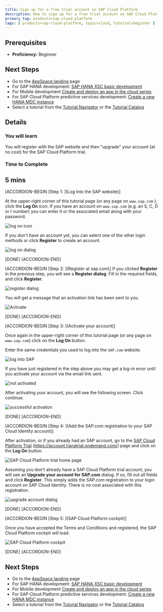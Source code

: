 ```yaml
---
title: Sign up for a free trial account on SAP Cloud Platform
description: How to sign up for a free trial account on SAP Cloud Platform
primary_tag: products>sap-cloud-platform
tags: [ products>sap-cloud-platform, topic>cloud, tutorial>beginner ]
---
```


## Prerequisites
 - **Proficiency:** Beginner

## Next Steps
 - Go to the [AppSpace landing](http://www.sap.com/developer/app-space.html) page
 - For SAP HANA development: [SAP HANA XSC basic development](http://www.sap.com/developer/tutorials/hana-web-development-workbench.html)
 - For Mobile development [Create and deploy an app in the cloud series](http://www.sap.com/developer/tutorials/hcp-create-destination.html)
 - For SAP Cloud Platform predictive services development: [Create a new HANA MDC instance](http://www.sap.com/developer/tutorials/hcpps-hana-create-mdc-instance.html)
 - Select a tutorial from the [Tutorial Navigator](http://www.sap.com/developer/tutorial-navigator.html) or the [Tutorial Catalog](http://www.sap.com/developer/tutorials.html)


## Details
### You will learn  
You will register with the SAP website and then "upgrade" your account (at no cost) for the SAP Cloud Platform trial.

### Time to Complete
**5 mins**
---

[ACCORDION-BEGIN [Step 1: ](Log into the SAP website)]

At the upper-right corner of this tutorial page (or any page on `www.sap.com` ), click the **Log On** icon. If you have an account on `www.sap.com` (e.g. an S, C, D or I number) you can enter it or the associated email along with your password.

![log on icon](sci-01.png)

If you don't have an account yet, you can select one of the other login methods or click **Register** to create an account.

![log on dialog](sci-02.png)

[DONE]
[ACCORDION-END]

[ACCORDION-BEGIN [Step 2: ](Register at sap.com)]
If you clicked **Register** in the previous step, you will see a **Register dialog**. Fill in the required fields, and click **Register**.

![register dialog](sci-02.1.png)

You will get a message that an activation link has been sent to you.

![Activate](hcp_signup3.png)

[DONE]
[ACCORDION-END]

[ACCORDION-BEGIN [Step 3: ](Activate your account)]

Once again in the upper-right corner of this tutorial page (or any page on `www.sap.com`) click on the **Log On** button.

Enter the same credentials you used to log into the `SAP.com` website.

![log into SAP](log-into-sap.png)

If you have just registered in the step above you may get a log-in error until you activate your account via the email link sent.

![not activated](not-activated.png)

After activating your account, you will see the following screen. Click continue.

![successful activation](successful-activation.png)

[DONE]
[ACCORDION-END]

[ACCORDION-BEGIN [Step 4: ](Add the SAP.com registration to your SAP Cloud Identity account)]

After activation, or if you already had an SAP account, go to the [SAP Cloud Platform Trial](https://account.hanatrial.ondemand.com/) (<https://account.hanatrial.ondemand.com/>) page and click on the **Log On** button.

![SAP Cloud Platform trial home page ](hcp-04.png)

Assuming you don't already have a SAP Cloud Platform trial account, you will see an **Upgrade your account for SAP.com** dialog. If so, fill out all fields and click **Register**. This simply adds the SAP.com registration to your login account on SAP Cloud Identity. There is no cost associated with this registration.

![upgrade account dialog](sci-03.png)

[DONE]
[ACCORDION-END]
<!--
[ACCORDION-BEGIN [Step 4: ](Verify you are logged in)]

The icon in the upper-right corner of this tutorial page (or any page on `www.sap.com` ), will update to show a generic profile symbol, or an avatar image if you've uploaded one.

![logged in](sci-04.png)


[DONE]
[ACCORDION-END]

[ACCORDION-BEGIN [Step 5: ](Log into SAP Cloud Platform Trial system)]

Go to the [SAP Cloud Platform Trial](https://account.hanatrial.ondemand.com/) (<https://account.hanatrial.ondemand.com/>) page and click on the **Log On** button.

![SAP Cloud Platform trial home page ](hcp-04.png)

Enter the same credentials you used to log into the `SAP.com` website.

![SAP Cloud Platformlog in](hcp-05.png)


[DONE]
[ACCORDION-END]

[ACCORDION-BEGIN [Step 5: ](Accept trial terms and conditions)]

You will be prompted with the legal disclaimer dialog box;  check the box and click **Accept** to continue.

![SAP Cloud Platformterms and conditions](hcp-06.png)

[DONE]
[ACCORDION-END] -->

[ACCORDION-BEGIN [Step 5: ](SAP Cloud Platform cockpit)]

Once you have accepted the Terms and Conditions and registered, the SAP Cloud Platform cockpit will load.

![SAP Cloud Platform cockpit](hcp-07.png)

[DONE]
[ACCORDION-END]

## Next Steps
 - Go to the [AppSpace landing](http://www.sap.com/developer/app-space.html) page
 - For SAP HANA development: [SAP HANA XSC basic development](http://www.sap.com/developer/tutorials/hana-web-development-workbench.html)
 - For Mobile development [Create and deploy an app in the cloud series](http://www.sap.com/developer/tutorials/hcp-create-destination.html)
 - For SAP Cloud Platform predictive services development: [Create a new HANA MDC instance](http://www.sap.com/developer/tutorials.html?link=hcpps-hana-create-mdc-instance.html)
 - Select a tutorial from the [Tutorial Navigator](http://www.sap.com/developer/tutorial-navigator.html) or the [Tutorial Catalog](http://www.sap.com/developer/tutorials.html)
